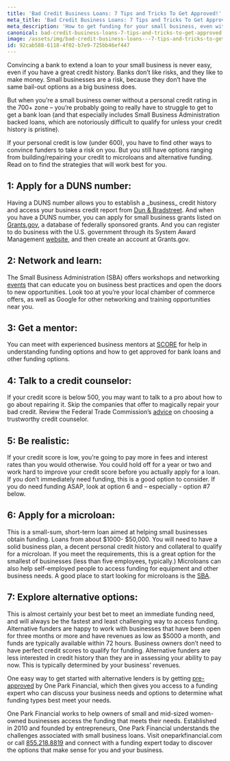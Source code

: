 ```yaml
---
title: 'Bad Credit Business Loans: 7 Tips and Tricks To Get Approved!'
meta_title: 'Bad Credit Business Loans: 7 Tips and Tricks To Get Approved!'
meta_description: 'How to get funding for your small business, even with a bad credit history.'
canonical: bad-credit-business-loans-7-tips-and-tricks-to-get-approved
image: /assets/img/bad-credit-business-loans---7-tips-and-tricks-to-get-approved.jpg
id: 92cab588-6118-4f02-b7e9-725bb46ef447
---
```

<p>Convincing a bank to extend a loan to your small business is never easy, even if you have a great credit history. Banks don&rsquo;t like risks, and they like to make money. Small businesses are a risk, because they don&rsquo;t have the same bail-out options as a big business does.</p>

<p>But when you&rsquo;re a small business owner without a personal credit rating in the 700+ zone &ndash; you&rsquo;re probably going to really have to struggle to get to get a bank loan (and that especially includes Small Business Administration backed loans, which are notoriously difficult to qualify for unless your credit history is pristine).</p>

<p>If your personal credit is low (under 600), you have to find other ways to convince funders to take a risk on you. But you still have options ranging from building/repairing your credit to microloans and alternative funding. Read on to find the strategies that will work best for you.</p>

<h2>1: Apply for a DUNS number: </h2> 
Having a DUNS number allows you to establish a _business_ credit history and access your business credit report from&nbsp;<a href="https://iupdate.dnb.com/iUpdate/viewiUpdateHome.htm;jsessionid=A9C87768E3F759B25ADE4330A2D1BE0F.app2">Dun &amp; Bradstreet</a>. And when you have a DUNS number, you can apply for small business grants listed on <a href="http://www.grants.gov/web/grants/search-grants.html">Grants.gov</a>, a database of federally sponsored grants. And you can register to do business with the U.S. government through its System Award Management&nbsp;<a href="https://www.sam.gov/portal/SAM/?portal:componentId=9615a076-c195-44d7-9bf4-ff1d3d101e6c&amp;interactionstate=JBPNS_rO0ABXc0ABBfanNmQnJpZGdlVmlld0lkAAAAAQATL2pzZi9uYXZpZ2F0aW9uLmpzcAAHX19FT0ZfXw**&amp;portal:type=action##11">website</a>, and then create an account at Grants.gov.</p>

<h2>2: Network and learn: </h2>
The Small Business Administration (SBA) offers workshops and networking <a href="https://www.sba.gov/tools/events">events</a> that can educate you on business best practices and open the doors to new opportunities. Look too at you&rsquo;re your local chamber of commerce offers, as well as Google for other networking and training opportunities near you.</p>

<h2>3: Get a mentor:</h2> 
You can meet with experienced business mentors at <a href="https://www.sba.gov/offices/headquarters/oed/resources/148091">SCORE</a>&nbsp;for help in understanding funding options and how to get approved for bank loans and other funding options.</p>

<h2>4: Talk to a credit counselor:</h2>
If your credit score is below 500, you may want to talk to a pro about how to go about repairing it. Skip the companies that offer to magically repair your bad credit. Review the Federal Trade Commission&rsquo;s <a href="https://www.consumer.ftc.gov/articles/0153-choosing-credit-counselor">advice</a> on choosing a trustworthy credit counselor.</p>

<h2>5: Be realistic:</h2>
If your credit score is low, you&rsquo;re going to pay more in fees and interest rates than you would otherwise. You could hold off for a year or two and work hard to improve your credit score before you actually apply for a loan. If you don&rsquo;t immediately need funding, this is a good option to consider. If you do need funding ASAP, look at option 6 and &ndash; especially - option #7 below.</p>

<h2>6: Apply for a microloan:</h2>
This is a small-sum,&nbsp;short-term loan aimed at helping small businesses obtain funding. Loans from about $1000- $50,000. You will need to have a solid business plan, a decent personal credit history and collateral to qualify for a microloan. If you meet the requirements, this is a great option for the smallest of businesses (less than five employees, typically.) Microloans can also help self-employed people to access funding for equipment and other business needs. A good place to start looking for microloans is the <a href="https://www.sba.gov/loans-grants/see-what-sba-offers/sba-loan-programs/microloan-program">SBA</a>.</p>

<h2>7: Explore alternative options: </h2>
This is almost certainly your best bet to meet an immediate funding need, and will always be the fastest and least challenging way to access funding. Alternative funders are happy to work with businesses that have been open for three months or more and have revenues as low as $5000 a month, and funds are typically available within 72 hours. Business owners don&rsquo;t need to have perfect credit scores to qualify for funding. Alternative funders are less interested in credit history than they are in assessing your ability to pay now. This is typically determined by your business&rsquo; revenues.</p>

<p>One easy way to get started with alternative lenders is by getting <a href="https://www.oneparkfinancial.com/pre-qualification">pre-approved</a> by One Park Financial, which then gives you access to a funding expert who can discuss your business needs and options to determine what funding types best meet your needs.</p>

<p>One Park Financial works to help owners of small and mid-sized women-owned businesses access the funding that meets their needs. Established in 2010 and founded by entrepreneurs, One Park Financial understands the challenges associated with small business loans. Visit oneparkfinancial.com or call <a href="tel:8552188819">855.218.8819</a> and connect with a funding expert today to discover the options that make sense for you and your business.</p>